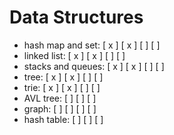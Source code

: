 # Data Structures

- hash map and set: [ x ] [ x ] [ ] [ ]
- linked list: [ x ] [ x ] [ ] [ ]
- stacks and queues: [ x ] [ x ] [ ] [ ]
- tree: [ x ] [ x ] [ ] [ ]
- trie: [ x ] [ x ] [ ] [ ]
- AVL tree: [ ] [ ] [ ]
- graph: [ ] [ ] [ ] [ ]
- hash table: [ ] [ ] [ ]
